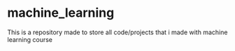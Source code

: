 # machine_learning
This is a repository made to store all code/projects that i made with machine learning course